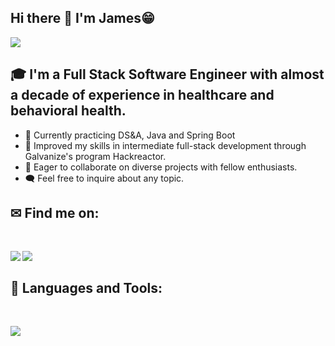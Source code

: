 ## Hi there 👋 I'm James😁 
<div>
<span><img src="https://img.shields.io/github/followers/JamesClover?label=Followers&logo=Github"/></span>
</div>

## 🎓 I'm a Full Stack Software Engineer with almost a decade of experience in healthcare and behavioral health.
- 🚀 Currently practicing DS&A, Java and Spring Boot
- 🌿 Improved my skills in intermediate full-stack development through Galvanize's program Hackreactor.
- 🤝 Eager to collaborate on diverse projects with fellow enthusiasts.
- 🗨️ Feel free to inquire about any topic.

## ✉ Find me on:
<br />
<p align="left">
 <a href="https://www.linkedin.com/in/jamesmichaelclover/" target="_blank" rel="noopener noreferrer"> 
  <img src='https://img.shields.io/badge/LinkedIn-0077B5?style=for-the-badge&logo=linkedin&logoColor=white' align='left' />
 </a>
 <a href="mailto:jamesmclover93@gmail.com"> 
  <img src='https://img.shields.io/badge/Gmail-D14836?style=for-the-badge&logo=gmail&logoColor=white' align='left' />
 </a>
</p>
<br />

## 🧰 Languages and Tools:
<br />
<p align="left">
  <a href="https://skillicons.dev">
    <img src="https://skillicons.dev/icons?i=js,ts,java,spring,python,html,css,tailwind,jquery,react,express,babel,jest,vscode,bash,git,github,ai,linux,mongodb,mysql,nodejs,postgres,postman,firebase,nginx,webpack" />
  </a>
</p>
